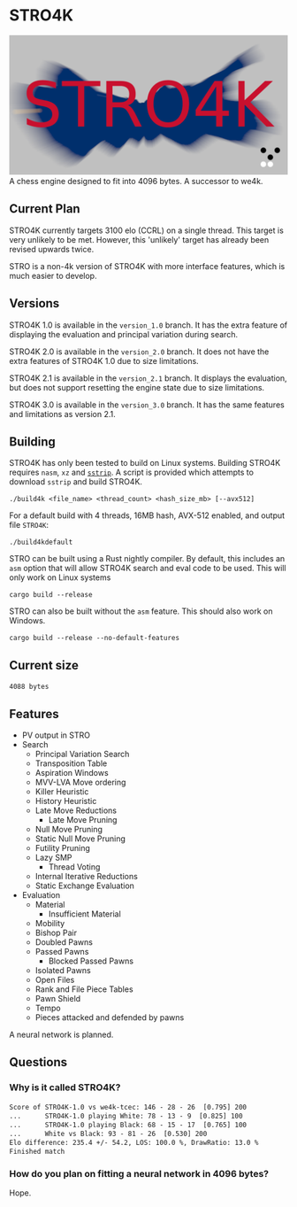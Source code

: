 # STRO4K
![logo](logo.png)
A chess engine designed to fit into 4096 bytes. A successor to we4k.

## Current Plan
STRO4K currently targets 3100 elo (CCRL) on a single thread. This target is very unlikely to be met. However, this 'unlikely' target has already been revised upwards twice.

STRO is a non-4k version of STRO4K with more interface features, which is much easier to develop.

## Versions
STRO4K 1.0 is available in the `version_1.0` branch. It has the extra feature of displaying the evaluation and principal variation during search.

STRO4K 2.0 is available in the `version_2.0` branch. It does not have the extra features of STRO4K 1.0 due to size limitations.

STRO4K 2.1 is available in the `version_2.1` branch. It displays the evaluation, but does not support resetting the engine state due to size limitations.

STRO4K 3.0 is available in the `version_3.0` branch. It has the same features and limitations as version 2.1.

## Building
STRO4K has only been tested to build on Linux systems. Building STRO4K requires `nasm`, `xz` and [`sstrip`](https://github.com/aunali1/super-strip). A script is provided which attempts to download `sstrip` and build STRO4K.

```
./build4k <file_name> <thread_count> <hash_size_mb> [--avx512]
```

For a default build with 4 threads, 16MB hash, AVX-512 enabled, and output file `STRO4K`:
```
./build4kdefault
```

STRO can be built using a Rust nightly compiler. By default, this includes an `asm` option that will allow STRO4K search and eval code to be used. This will only work on Linux systems
```
cargo build --release
```

STRO can also be built without the `asm` feature. This should also work on Windows.
```
cargo build --release --no-default-features
```

## Current size
```
4088 bytes
```
## Features
* PV output in STRO
* Search
    * Principal Variation Search
    * Transposition Table
    * Aspiration Windows
    * MVV-LVA Move ordering
    * Killer Heuristic
    * History Heuristic
    * Late Move Reductions
        * Late Move Pruning
    * Null Move Pruning
    * Static Null Move Pruning
    * Futility Pruning
    * Lazy SMP
        * Thread Voting
    * Internal Iterative Reductions
    * Static Exchange Evaluation
* Evaluation
    * Material
        * Insufficient Material
    * Mobility
    * Bishop Pair
    * Doubled Pawns
    * Passed Pawns
        * Blocked Passed Pawns
    * Isolated Pawns
    * Open Files
    * Rank and File Piece Tables
    * Pawn Shield
    * Tempo
    * Pieces attacked and defended by pawns

A neural network is planned.

## Questions
### Why is it called STRO4K?
```
Score of STRO4K-1.0 vs we4k-tcec: 146 - 28 - 26  [0.795] 200
...      STRO4K-1.0 playing White: 78 - 13 - 9  [0.825] 100
...      STRO4K-1.0 playing Black: 68 - 15 - 17  [0.765] 100
...      White vs Black: 93 - 81 - 26  [0.530] 200
Elo difference: 235.4 +/- 54.2, LOS: 100.0 %, DrawRatio: 13.0 %
Finished match
```

### How do you plan on fitting a neural network in 4096 bytes?
Hope.
